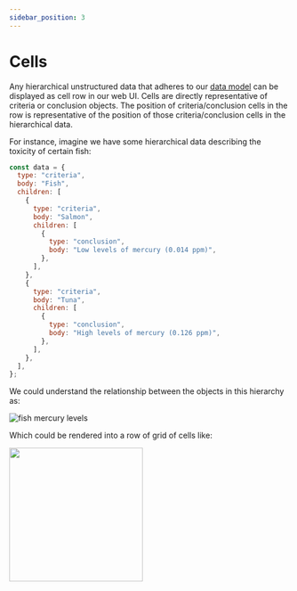 ```yaml
---
sidebar_position: 3
---
```


# Cells

Any hierarchical unstructured data that adheres to our [data model](./grid-data-model.md) can be displayed as cell row in our web UI. Cells are directly representative of criteria or conclusion objects. The position of criteria/conclusion cells in the row is representative of the position of those criteria/conclusion cells in the hierarchical data.

For instance, imagine we have some hierarchical data describing the toxicity of certain fish:

```js
const data = {
  type: "criteria",
  body: "Fish",
  children: [
    {
      type: "criteria",
      body: "Salmon",
      children: [
        {
          type: "conclusion",
          body: "Low levels of mercury (0.014 ppm)",
        },
      ],
    },
    {
      type: "criteria",
      body: "Tuna",
      children: [
        {
          type: "conclusion",
          body: "High levels of mercury (0.126 ppm)",
        },
      ],
    },
  ],
};
```

We could understand the relationship between the objects in this hierarchy as:

![fish mercury levels](/img/fish-object-example.png)

Which could be rendered into a row of grid of cells like:

<img src="/img/fish-cell-example.png" width="auto" height="240"/>
